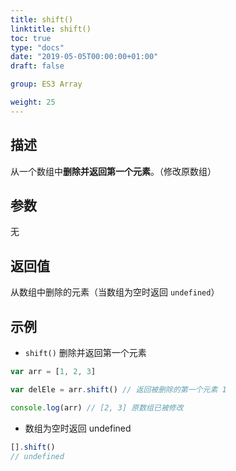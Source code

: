 ```yaml
---
title: shift()
linktitle: shift()
toc: true
type: "docs"
date: "2019-05-05T00:00:00+01:00"
draft: false

group: ES3 Array

weight: 25
---
```


## 描述

从一个数组中**删除并返回第一个元素**。（修改原数组）

## 参数

无

## 返回值

从数组中删除的元素（当数组为空时返回 `undefined`）

## 示例

+ `shift()` 删除并返回第一个元素

```js
var arr = [1, 2, 3]

var delEle = arr.shift() // 返回被删除的第一个元素 1

console.log(arr) // [2, 3] 原数组已被修改
```


+ 数组为空时返回 undefined


```js
[].shift()
// undefined
```